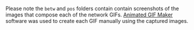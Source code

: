 Please note the `betw` and `pos` folders contain contain screenshots of the images that compose each of the network GIFs. [Animated GIF Maker](https://ezgif.com/maker) software was used to create each GIF manually using the captured images.
